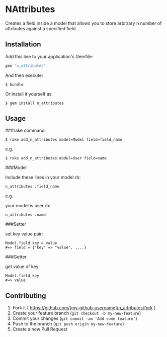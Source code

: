 # NAttributes

Creates a field inside a model that allows you to store arbitrary n number of attributes against a specified field

## Installation

Add this line to your application's Gemfile:

```ruby
gem 'n_attributes'
```

And then execute:

    $ bundle

Or install it yourself as:

    $ gem install n_attributes

## Usage

###rake command:

    $ rake add_n_attributes model=Model field=field_name

  e.g.

    $ rake add_n_attributes model=User field=name

###Model

Include these lines in your model.rb:

    n_attributes :field_name

e.g.

your model is user.rb:

    n_attributes :name

###Setter

set key value pair:

    Model.field_key = value
    #=> field = {"key" => "value", ....}

###Getter

get value of key:

    Model.field_key
    #=> value

## Contributing

1. Fork it ( https://github.com/[my-github-username]/n_attributes/fork )
2. Create your feature branch (`git checkout -b my-new-feature`)
3. Commit your changes (`git commit -am 'Add some feature'`)
4. Push to the branch (`git push origin my-new-feature`)
5. Create a new Pull Request
